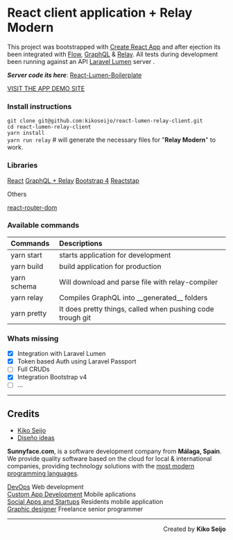 # React client application + Relay Modern

This project was bootstrapped with [Create React App](https://github.com/facebookincubator/create-react-app) and after ejection its been integrated with [Flow](https://flow.org), [GraphQL](http://graphql.org) & [Relay](https://facebook.github.io/relay/).
All tests during development been running against an API [Laravel Lumen](https://lumen.laravel.com) server .

**_Server code its here_**: [React-Lumen-Boilerplate](https://github.com/kikoseijo/react-lumen-boilerplate)

[VISIT THE APP DEMO SITE](https://kikoseijo.github.io/react-lumen-relay-client/)

### Install instructions

`git clone git@github.com:kikoseijo/react-lumen-relay-client.git`  
`cd react-lumen-relay-client`  
`yarn install`  
`yarn run relay` # will generate the necessary files for "**Relay Modern**" to work.

### Libraries

[React](https://reactjs.org)
[GraphQL + Relay](https://facebook.github.io/relay/)
[Bootstrap 4](https://getbootstrap.com)
[Reactstap](https://reactstrap.github.io)

Others

[react-router-dom](https://github.com/ReactTraining/react-router/tree/master/packages/react-router-dom)

### Available commands

| Commands    | Descriptions                                               |
| :---------- | :--------------------------------------------------------- |
| yarn start  | starts application for development                         |
| yarn build  | build application for production                           |
| yarn schema | Will download and parse file with relay-compiler           |
| yarn relay  | Compiles GraphQL into \_\_generated\_\_ folders            |
| yarn pretty | It does pretty things, called when pushing code trough git |

### Whats missing

* [x] Integration with Laravel Lumen
* [x] Token based Auth using Laravel Passport
* [ ] Full CRUDs
* [x] Integration Bootstrap v4
* [ ] ...

---

## Credits

* [Kiko Seijo](http://kikoseijo.com 'Laravel, React, Vue, Mobile freelancer in Málaga')
* [Diseño ideas](http://disenoideas.com 'Real estate website designer in Marbella')

**Sunnyface.com**, is a software development company from **Málaga, Spain**. We provide quality software based on the cloud for local & international companies, providing technology solutions with the [most modern programming languages](https://sunnyface.com/tecnologia/ 'Programador experto react y vue en Málaga').

[DevOps](https://sunnyface.com 'Programador ios málaga Marbella') Web development  
[Custom App Development](https://gestorapp.com 'Gestor de aplicaciones moviles en málaga, mijas, marbella') Mobile aplications  
[Social Apps and Startups](https://sosvecinos.com 'Plataforma móvil para la gestion de comunidades') Residents mobile application  
[Graphic designer](https://kikoseijo.com 'Programador freelance movil y Laravel') Freelance senior programmer

---

<div dir=rtl markdown=1>Created by <b>Kiko Seijo</b></div>
